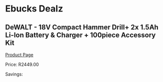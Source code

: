 
# Ebucks Dealz
## DeWALT - 18V Compact Hammer Drill+ 2x 1.5Ah Li-Ion Battery & Charger + 100piece Accessory Kit
[Product Page](https://www.ebucks.com/web/shop/productSelected.do?prodId=1187258487&catId=336131644)

Price: R2449.00

Savings: 


	
